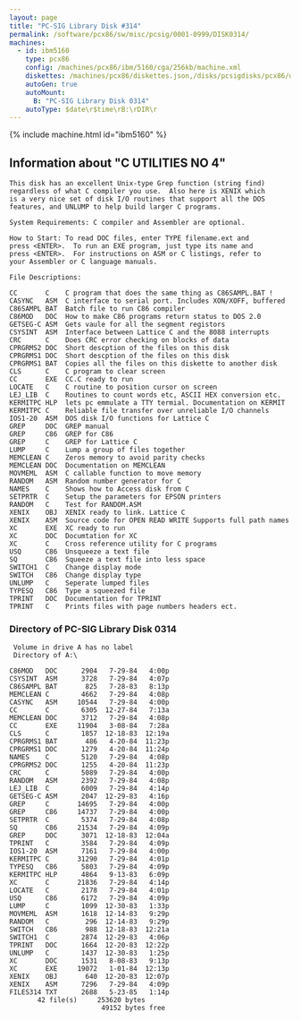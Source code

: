 ```yaml
---
layout: page
title: "PC-SIG Library Disk #314"
permalink: /software/pcx86/sw/misc/pcsig/0001-0999/DISK0314/
machines:
  - id: ibm5160
    type: pcx86
    config: /machines/pcx86/ibm/5160/cga/256kb/machine.xml
    diskettes: /machines/pcx86/diskettes.json,/disks/pcsigdisks/pcx86/diskettes.json
    autoGen: true
    autoMount:
      B: "PC-SIG Library Disk 0314"
    autoType: $date\r$time\rB:\rDIR\r
---
```


{% include machine.html id="ibm5160" %}

## Information about "C UTILITIES NO 4"

    This disk has an excellent Unix-type Grep function (string find)
    regardless of what C compiler you use.  Also here is XENIX which
    is a very nice set of disk I/O routines that support all the DOS
    features, and UNLUMP to help build larger C programs.
    
    System Requirements: C compiler and Assembler are optional.
    
    How to Start: To read DOC files, enter TYPE filename.ext and
    press <ENTER>.  To run an EXE program, just type its name and
    press <ENTER>.  For instructions on ASM or C listings, refer to
    your Assembler or C language manuals.
    
    File Descriptions:
    
    CC       C    C program that does the same thing as C86SAMPL.BAT !
    CASYNC   ASM  C interface to serial port. Includes XON/XOFF, buffered
    C86SAMPL BAT  Batch file to run C86 compiler
    C86MOD   DOC  How to make C86 programs return status to DOS 2.0
    GETSEG-C ASM  Gets vaule for all the segment registors
    CSYSINT  ASM  Interface between Lattice C and the 8088 interrupts
    CRC      C    Does CRC error checking on blocks of data
    CPRGRMS2 DOC  Short descption of the files on this disk
    CPRGRMS1 DOC  Short descption of the files on this disk
    CPRGRMS1 BAT  Copies all the files on this diskette to another disk
    CLS      C    C program to clear screen
    CC       EXE  CC.C ready to run
    LOCATE   C    C routine to position cursor on screen
    LEJ_LIB  C    Routines to count words etc, ASCII HEX conversion etc.
    KERMITPC HLP  lets pc emmulate a TTY termial. Documentation on KERMIT
    KERMITPC C    Reliable file transfer over unreliable I/O channels
    IOS1-20  ASM  DOS disk I/O functions for Lattice C
    GREP     DOC  GREP manual
    GREP     C86  GREP for C86
    GREP     C    GREP for Lattice C
    LUMP     C    Lump a group of files together
    MEMCLEAN C    Zeros memory to avoid parity checks
    MEMCLEAN DOC  Documentation on MEMCLEAN
    MOVMEML  ASM  C callable function to move memory
    RANDOM   ASM  Random number generator for C
    NAMES    C    Shows how to Access disk from C
    SETPRTR  C    Setup the parameters for EPSON printers
    RANDOM   C    Test for RANDOM.ASM
    XENIX    OBJ  XENIX ready to link. Lattice C
    XENIX    ASM  Source code for OPEN READ WRITE Supports full path names
    XC       EXE  XC ready to run
    XC       DOC  Documtation for XC
    XC       C    Cross reference utility for C programs
    USQ      C86  Unsqueeze a text file
    SQ       C86  Squeeze a text file into less space
    SWITCH1  C    Change display mode
    SWITCH   C86  Change display type
    UNLUMP   C    Seperate lumped files
    TYPESQ   C86  Type a squeezed file
    TPRINT   DOC  Documentation for TPRINT
    TPRINT   C    Prints files with page numbers headers ect.

### Directory of PC-SIG Library Disk 0314

     Volume in drive A has no label
     Directory of A:\

    C86MOD   DOC      2904   7-29-84   4:00p
    CSYSINT  ASM      3728   7-29-84   4:07p
    C86SAMPL BAT       825   7-28-83   8:13p
    MEMCLEAN C        4662   7-29-84   4:08p
    CASYNC   ASM     10544   7-29-84   4:00p
    CC       C        6305  12-27-84   7:13a
    MEMCLEAN DOC      3712   7-29-84   4:08p
    CC       EXE     11904   3-08-84   7:28a
    CLS      C        1857  12-18-83  12:19a
    CPRGRMS1 BAT       486   4-20-84  11:23p
    CPRGRMS1 DOC      1279   4-20-84  11:24p
    NAMES    C        5120   7-29-84   4:08p
    CPRGRMS2 DOC      1255   4-20-84  11:23p
    CRC      C        5089   7-29-84   4:00p
    RANDOM   ASM      2392   7-29-84   4:08p
    LEJ_LIB  C        6009   7-29-84   4:14p
    GETSEG-C ASM      2047  12-29-83   4:16p
    GREP     C       14695   7-29-84   4:00p
    GREP     C86     14737   7-29-84   4:00p
    SETPRTR  C        5374   7-29-84   4:08p
    SQ       C86     21534   7-29-84   4:09p
    GREP     DOC      3071  12-18-83  12:04a
    TPRINT   C        3584   7-29-84   4:09p
    IOS1-20  ASM      7161   7-29-84   4:00p
    KERMITPC C       31290   7-29-84   4:01p
    TYPESQ   C86      5803   7-29-84   4:09p
    KERMITPC HLP      4864   9-13-83   6:09p
    XC       C       21836   7-29-84   4:14p
    LOCATE   C        2178   7-29-84   4:01p
    USQ      C86      6172   7-29-84   4:09p
    LUMP     C        1099  12-30-83   1:33p
    MOVMEML  ASM      1618  12-14-83   9:29p
    RANDOM   C         296  12-14-83   9:29p
    SWITCH   C86       988  12-18-83  12:21a
    SWITCH1  C        2874  12-29-83   4:06p
    TPRINT   DOC      1664  12-20-83  12:22p
    UNLUMP   C        1437  12-30-83   1:25p
    XC       DOC      1531   8-08-83   9:13p
    XC       EXE     19072   1-01-84  12:13p
    XENIX    OBJ       640  12-20-83  12:07p
    XENIX    ASM      7296   7-29-84   4:09p
    FILES314 TXT      2688   5-23-85   1:14p
           42 file(s)     253620 bytes
                           49152 bytes free
